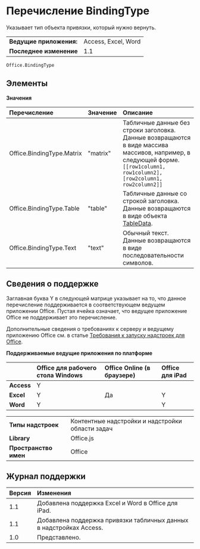 
# Перечисление BindingType
 Указывает тип объекта привязки, который нужно вернуть.

|||
|:-----|:-----|
|**Ведущие приложения:**|Access, Excel, Word|
|**Последнее изменение**|1.1|

```
Office.BindingType
```


## Элементы


**Значения**


|**Перечисление**|**Значение**|**Описание**|
|:-----|:-----|:-----|
|Office.BindingType.Matrix|"matrix"|Табличные данные без строки заголовка. Данные возвращаются в виде массива массивов, например, в следующей форме.` [[row1column1, row1column2],[row2column1, row2column2]]`|
|Office.BindingType.Table|"table"|Табличные данные со строкой заголовка. Данные возвращаются в виде объекта [TableData](../../reference/shared/tabledata.md).|
|Office.BindingType.Text|"text"|Обычный текст. Данные возвращаются в виде последовательности символов.|

## Сведения о поддержке


Заглавная буква Y в следующей матрице указывает на то, что данное перечисление поддерживается в соответствующем ведущем приложении Office. Пустая ячейка означает, что ведущее приложение Office не поддерживает это перечисление.

Дополнительные сведения о требованиях к серверу и ведущему приложению Office см. в статье [Требования к запуску надстроек для Office](../../docs/overview/requirements-for-running-office-add-ins.md).


**Поддерживаемые ведущие приложения по платформе**


||**Office для рабочего стола Windows**|**Office Online (в браузере)**|**Office для iPad**|
|:-----|:-----|:-----|:-----|
|**Access**|Y|||
|**Excel**|Y|Да|Y|
|**Word**|Y||Y|

|||
|:-----|:-----|
|**Типы надстроек**|Контентные надстройки и надстройки области задач|
|**Library**|Office.js|
|**Пространство имен**|Office|

## Журнал поддержки



|**Версия**|**Изменения**|
|:-----|:-----|
|1.1|Добавлена поддержка Excel и Word в Office для iPad.|
|1.1|Добавлена поддержка привязки табличных данных в надстройках Access.|
|1.0|Представлено.|
